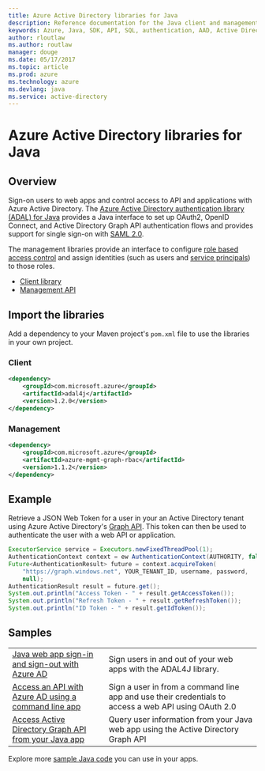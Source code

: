 ```yaml
---
title: Azure Active Directory libraries for Java
description: Reference documentation for the Java client and management libraries Azure Active Directory
keywords: Azure, Java, SDK, API, SQL, authentication, AAD, Active Directory , Graph, OAuth 2.0
author: rloutlaw
ms.author: routlaw
manager: douge
ms.date: 05/17/2017
ms.topic: article
ms.prod: azure
ms.technology: azure
ms.devlang: java
ms.service: active-directory
---
```


# Azure Active Directory libraries for Java

## Overview

Sign-on users to web apps and control access to API and applications with Azure Active Directory. The [Azure Active Directory authentication library (ADAL) for Java](https://github.com/AzureAD/azure-activedirectory-library-for-java) provides a Java interface to set up OAuth2, OpenID Connect, and Active Directory Graph API authentication flows and provides support for single sign-on with [SAML 2.0](https://docs.microsoft.com/azure/active-directory/develop/active-directory-saml-protocol-reference).

The management libraries provide an interface to configure [role based access control](https://docs.microsoft.com/azure/active-directory/role-based-access-control-what-is) and assign identities (such as users and [service principals](https://docs.microsoft.com/en-us/azure/active-directory/develop/active-directory-application-objects)) to those roles.

- [Client library](http://javadoc.io/doc/com.microsoft.azure/adal4j/1.2.0)
- [Management API](https://docs.microsoft.com/java/api/overview/azure/activedirectory/managementapi)

## Import the libraries

Add a dependency to your Maven project's `pom.xml` file to use the libraries in your own project.

### Client 

```XML
<dependency>
    <groupId>com.microsoft.azure</groupId>
    <artifactId>adal4j</artifactId>
    <version>1.2.0</version>
</dependency>
```   

### Management

```XML
<dependency>
    <groupId>com.microsoft.azure</groupId>
    <artifactId>azure-mgmt-graph-rbac</artifactId>
    <version>1.1.2</version>
</dependency>
```

## Example

Retrieve a JSON Web Token for a user in your an Active Directory tenant using Azure Active Directory's [Graph API](https://docs.microsoft.com/azure/active-directory/develop/active-directory-graph-api). This token can then be used to authenticate the user with a web API or application.

```java
ExecutorService service = Executors.newFixedThreadPool(1);
AuthenticationContext context = ew AuthenticationContext(AUTHORITY, false, service);
Future<AuthenticationResult> future = context.acquireToken(
    "https://graph.windows.net", YOUR_TENANT_ID, username, password,
    null);
AuthenticationResult result = future.get();
System.out.println("Access Token - " + result.getAccessToken());
System.out.println("Refresh Token - " + result.getRefreshToken());
System.out.println("ID Token - " + result.getIdToken());
```

## Samples

| | |
|--|--|
| [Java web app sign-in and sign-out with Azure AD](https://docs.microsoft.com/azure/active-directory/develop/active-directory-devquickstarts-webapp-java) | Sign users in and out of your web apps with the ADAL4J library.
| [Access an API with Azure AD using a command line app](https://docs.microsoft.com/azure/active-directory/develop/active-directory-devquickstarts-headless-java) | Sign a user in from a command line app and use their credentials to access a web API using OAuth 2.0 | 
| [Access Active Directory Graph API from your Java app](https://azure.microsoft.com/resources/samples/active-directory-java-graphapi-web/) | Query user information from your Java web app using the Active Directory Graph API | 

Explore more [sample Java code](https://azure.microsoft.com/resources/samples/?platform=java) you can use in your apps.